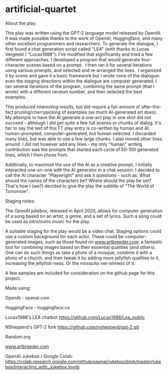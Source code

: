 # artificial-quartet


About the play:

This play was written using the GPT-2 language model released by OpenAI.  It was made possible thanks to the work of OpenAI, Huggingface, and many other excellent programmers and researchers.  To generate the dialogue, I first found a chat generation script called "LEA" (with thanks to Lucas Vergeest / "Lucas1988").  I've modified that significantly and tried a few different approaches.   I developed a program that would generate four-character scenes based on a prompt.  I then ran it for several iterations using various prompts, and selected and re-arranged the lines.  I organized it by scene and gave it a basic framework but I wrote none of the dialogue:  even the staging directions within the dialogue are computer generated.  I ran several iterations of the program, combining the same prompt (that I wrote) with a different random number, and then selected the best examples.  

This produced interesting results, but did require a fair amount of after-the-fact pruning/cherrypicking of examples (as much AI-generated art does).  My attempts to have the AI generate a one-act play in one shot did not succeed - although I did get quite a few full scenes or chunks of dialog.  It's fair to say the text of this FT play entry is co-written by human and AI: human-prompted, computer-generated, but human selected.  I discarded many lines, but was able to use a few large chunks.  I also moved other lines around.  I did not however add any lines - my only "human" writing contribution was the prompts that started each cycle of 50-100 generated lines, which I then chose from.  

Additinally, to maximize the use of the AI as a creative prompt, I initially interacted one-on-one with the AI generator in a chat session.  I decided to call the AI character "Playwright" and ask it questions - such as: What should the names of the characters be?  Where should the play be set?  That's how I (we?) decided to give the play the subtitle of "The World of Tomorrow".

Staging notes:

The OpenAI jukebox, released in April 2020, allows for computer generation of a song based on an artist, a genre, and a set of lyrics.  Such a song could be used as intro/outro music for the play.

A suitable staging for the play would be a video chat.  Staging options could use a custom background for each actor.  These could be computer-generated images, such as those found on www.artbreeder.com: a fantastic tool for combining images based on their essential qualities (and others).  One can do such things as take a photo of a mosque, combine it with a photo of a church, and then tweak it by adding more jellyfish qualities to it, increasing the jellyfish-ness.  Or the mosquito net-ishness of it.

A few samples are included for consideration on the github page for this project.

Made using:

OpenAI - openai.com

HuggingFace - huggingface.co

Lucas1988's LEA chatbot https://github.com/Lucas1988/Lea_public

NShepperd's GPT-2 fork https://github.com/nshepperd/gpt-2.git

Random.org

www.artbreeder.com

OpenAI Jukebox / Google Colab:  https://colab.research.google.com/github/openai/jukebox/blob/master/jukebox/Interacting_with_Jukebox.ipynb


